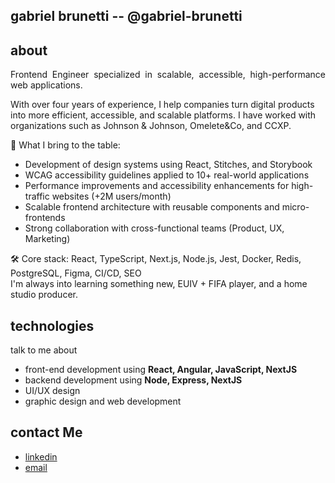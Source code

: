 ## gabriel brunetti -- @gabriel-brunetti

## about
<p align='justify'> Frontend Engineer specialized in scalable, accessible, high-performance web applications.

With over four years of experience, I help companies turn digital products into more efficient, accessible, and scalable platforms. I have worked with organizations such as Johnson & Johnson, Omelete&Co, and CCXP.

🚀 What I bring to the table:
- Development of design systems using React, Stitches, and Storybook
- WCAG accessibility guidelines applied to 10+ real-world applications
- Performance improvements and accessibility enhancements for high-traffic websites (+2M users/month)
- Scalable frontend architecture with reusable components and micro-frontends
- Strong collaboration with cross-functional teams (Product, UX, Marketing)

🛠️ Core stack:
React, TypeScript, Next.js, Node.js, Jest, Docker, Redis, PostgreSQL, Figma, CI/CD, SEO<br>I'm always into learning something new, EUIV + FIFA player, and a home studio producer. </p> 

## technologies
talk to me about
- front-end development using **React, Angular, JavaScript, NextJS**
- backend development using **Node, Express, NextJS**
- UI/UX design
- graphic design and web development

## contact Me
- [linkedin](https://www.linkedin.com/in/gabriel-brunetti/)
- [email](gabriel.brunetti1@gmail.com)

<!--## coding Activity
<p align="justify" >
  <img src="https://github-readme-stats.vercel.app/api?username=gabriel-brunetti&count_private=true&show_icons=true&theme=material-palenight" />
</p>
-->


<!--
**gabriel-brunetti/gabriel-brunetti** is a ✨ _special_ ✨ repository because its `README.md` (this file) appears on your GitHub profile.

Here are some ideas to get you started:

- 🔭 I’m currently working on ...
- 🌱 I’m currently learning ...
- 👯 I’m looking to collaborate on ...
- 🤔 I’m looking for help with ...
- 💬 Ask me about ...
- 📫 How to reach me: ...
- 😄 Pronouns: ...
- ⚡ Fun fact: ...
-->
